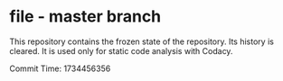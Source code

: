 # file - master branch

This repository contains the frozen state of the repository.
Its history is cleared. It is used only for static code
analysis with Codacy.

Commit Time: 1734456356